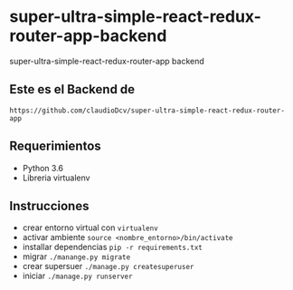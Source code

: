 # super-ultra-simple-react-redux-router-app-backend
super-ultra-simple-react-redux-router-app backend

## Este es el Backend de
`https://github.com/claudioDcv/super-ultra-simple-react-redux-router-app`

## Requerimientos
- Python 3.6
- Libreria virtualenv

## Instrucciones

- crear entorno virtual con `virtualenv`
- activar ambiente `source <nombre_entorno>/bin/activate`
- installar dependencias `pip -r requirements.txt`
- migrar `./manange.py migrate`
- crear supersuer `./manage.py createsuperuser`
- iniciar `./manage.py runserver`

